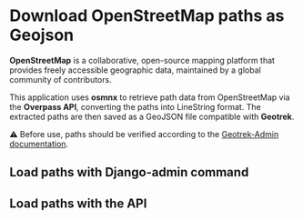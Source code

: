 # Download OpenStreetMap paths as Geojson

**OpenStreetMap** is a collaborative, open-source mapping platform that provides freely accessible geographic data,
maintained by a global community of contributors.

This application uses **osmnx** to retrieve path data from OpenStreetMap via the **Overpass API**,
converting the paths into LineString format. 
The extracted paths are then saved as a GeoJSON file compatible with **Geotrek**.

⚠️ Before use, paths should be verified according to the 
[Geotrek-Admin documentation](https://geotrek.readthedocs.io/en/latest/import-data/import-paths.html).

## Load paths with Django-admin command

## Load paths with the API
